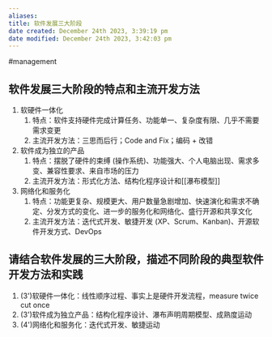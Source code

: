 ```yaml
---
aliases: 
title: 软件发展三大阶段
date created: December 24th 2023, 3:39:19 pm
date modified: December 24th 2023, 3:42:03 pm
---
```

#management 

## 软件发展三大阶段的特点和主流开发方法

1. 软硬件一体化
   1. 特点：软件支持硬件完成计算任务、功能单一、复杂度有限、几乎不需要需求变更
   2. 主流开发方法：三思而后行；Code and Fix；编码 + 改错
2. 软件成为独立的产品
   1. 特点：摆脱了硬件的束缚 (操作系统)、功能强大、个人电脑出现、需求多变、兼容性要求、来自市场的压力
   2. 主流开发方法：形式化方法、结构化程序设计和[[瀑布模型]]
3. 网络化和服务化
   1. 特点：功能更复杂、规模更大、用户数量急剧增加、快速演化和需求不确定、分发方式的变化、进一步的服务化和网络化、盛行开源和共享文化
   2. 主流开发方法：迭代式开发、敏捷开发 (XP、Scrum、Kanban)、开源软件开发方式、DevOps


## 请结合软件发展的三大阶段，描述不同阶段的典型软件开发方法和实践

1. (3')软硬件一体化：线性顺序过程、事实上是硬件开发流程，measure twice cut once
2. (3')软件成为独立产品：结构化程序设计、瀑布声明周期模型、成熟度运动
3. (4')网络化和服务化：迭代式开发、敏捷运动
